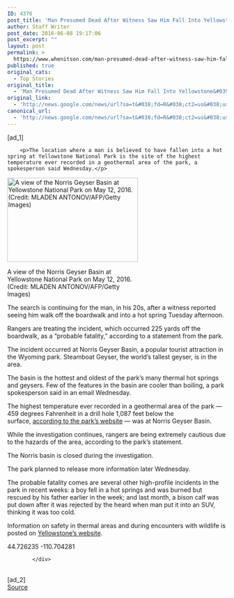 ```yaml
---
ID: 4376
post_title: 'Man Presumed Dead After Witness Saw Him Fall Into Yellowstone&#039;s Hottest Geyser Area &#8211; KTLA'
author: Staff Writer
post_date: 2016-06-08 19:17:06
post_excerpt: ""
layout: post
permalink: >
  https://www.whenitson.com/man-presumed-dead-after-witness-saw-him-fall-into-yellowstones-hottest-geyser-area-ktla/
published: true
original_cats:
  - Top Stories
original_title:
  - 'Man Presumed Dead After Witness Saw Him Fall Into Yellowstone&#039;s Hottest Geyser Area - KTLA'
original_link:
  - 'http://news.google.com/news/url?sa=t&#038;fd=R&#038;ct2=us&#038;usg=AFQjCNEU3Pp-b4fC_EHxRbeudOgpZCpwNw&#038;clid=c3a7d30bb8a4878e06b80cf16b898331&#038;cid=52779128254423&#038;ei=MW9YV5CVE6eiwAGrtrbQCw&#038;url=http://ktla.com/2016/06/08/man-presumed-dead-after-witness-saw-him-fall-into-yellowstones-hottest-geyser-area/'
canonical_url:
  - 'http://news.google.com/news/url?sa=t&#038;fd=R&#038;ct2=us&#038;usg=AFQjCNEU3Pp-b4fC_EHxRbeudOgpZCpwNw&#038;clid=c3a7d30bb8a4878e06b80cf16b898331&#038;cid=52779128254423&#038;ei=MW9YV5CVE6eiwAGrtrbQCw&#038;url=http://ktla.com/2016/06/08/man-presumed-dead-after-witness-saw-him-fall-into-yellowstones-hottest-geyser-area/'
---
```

 [ad_1]
<br><div readability="78.173934837093">

		
		


		<p>The location where a man is believed to have fallen into a hot spring at Yellowstone National Park is the site of the highest temperature ever recorded in a geothermal area of the park, a spokesperson said Wednesday.</p>
<div id="attachment_387160" style="width: 310px" class="wp-caption alignright" readability="34"><a href="https://tribktla.files.wordpress.com/2016/06/gettyimages-532494990.jpg"><img class="size-medium wp-image-387160" src="http://www.whenitson.com/wp-content/uploads/2016/06/Man-Presumed-Dead-After-Witness-Saw-Him-Fall-Into-Yellowstone039s-Hottest-Geyser-Area-KTLA.jpg" alt="A view of the Norris Geyser Basin at Yellowstone National Park on May 12, 2016. (Credit: MLADEN ANTONOV/AFP/Getty Images)" width="300" height="193"/></a><p class="wp-caption-text">A view of the Norris Geyser Basin at Yellowstone National Park on May 12, 2016. (Credit: MLADEN ANTONOV/AFP/Getty Images)</p></div>
<p>The search is continuing for the man, in his 20s, after a witness reported seeing him walk off the boardwalk and into a hot spring Tuesday afternoon.</p>
<p>Rangers are treating the incident, which occurred 225 yards off the boardwalk, as a “probable fatality,” according to a statement from the park.</p>
<p>The incident occurred at Norris Geyser Basin, a popular tourist attraction in the Wyoming park. Steamboat Geyser, the world’s tallest geyser, is in the area.</p>
<p>The basin is the hottest and oldest of the park’s many thermal hot springs and geysers. Few of the features in the basin are cooler than boiling, a park spokesperson said in an email Wednesday.</p>
<p>The highest temperature ever recorded in a geothermal area of the park — 459 degrees Fahrenheit in a drill hole 1,087 feet below the surface, <a href="https://www.nps.gov/yell/planyourvisit/norrisplan.htm">according to the park’s website</a> — was at Norris Geyser Basin.</p>
<p>While the investigation continues, rangers are being extremely cautious due to the hazards of the area, according to the park’s statement.</p>
<p>The Norris basin is closed during the investigation.</p>
<p>The park planned to release more information later Wednesday.</p>
<p>The probable fatality comes are several other high-profile incidents in the park in recent weeks: a boy fell in a hot springs and was burned but rescued by his father earlier in the week; and last month, a bison calf was put down after it was rejected by the heard when man put it into an SUV, thinking it was too cold.</p>
<p>Information on safety in thermal areas and during encounters with wildlife is posted on <a href="https://www.nps.gov/yell/planyourvisit/safety.htm">Yellowstone’s website</a>.</p>
		<p>
			<span class="latitude">44.726235</span>
			<span class="longitude">-110.704281</span>
		</p>




			</div>
<br>[ad_2]
<br><a href="http://news.google.com/news/url?sa=t&#038;fd=R&#038;ct2=us&#038;usg=AFQjCNEU3Pp-b4fC_EHxRbeudOgpZCpwNw&#038;clid=c3a7d30bb8a4878e06b80cf16b898331&#038;cid=52779128254423&#038;ei=MW9YV5CVE6eiwAGrtrbQCw&#038;url=http://ktla.com/2016/06/08/man-presumed-dead-after-witness-saw-him-fall-into-yellowstones-hottest-geyser-area/">Source </a>